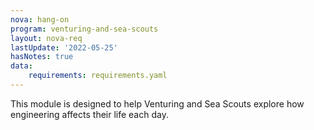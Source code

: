 ```yaml
---
nova: hang-on
program: venturing-and-sea-scouts
layout: nova-req
lastUpdate: '2022-05-25'
hasNotes: true
data:
    requirements: requirements.yaml
---
```


This module is designed to help Venturing and Sea Scouts explore how engineering affects their life each day.
